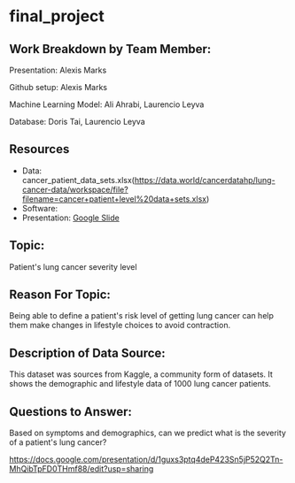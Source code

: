# final_project

## Work Breakdown by Team Member:
Presentation: Alexis Marks

Github setup: Alexis Marks

Machine Learning Model: Ali Ahrabi, Laurencio Leyva

Database: Doris Tai, Laurencio Leyva

## Resources
 - Data: cancer_patient_data_sets.xlsx(https://data.world/cancerdatahp/lung-cancer-data/workspace/file?filename=cancer+patient+level%20data+sets.xlsx)
 - Software:
 - Presentation: [Google Slide](https://docs.google.com/presentation/d/1guxs3ptq4deP423Sn5jP52Q2Tn-MhQibTpFD0THmf88/edit?usp=sharing) 


## Topic:
Patient's lung cancer severity level

## Reason For Topic:
Being able to define a patient's risk level of getting lung cancer can help them make changes in lifestyle choices to avoid contraction.

## Description of Data Source:
This dataset was sources from Kaggle, a community form of datasets. It shows the demographic and lifestyle data of 1000 lung cancer patients.

## Questions to Answer:
Based on symptoms and demographics, can we predict what is the severity of a patient's lung cancer?

https://docs.google.com/presentation/d/1guxs3ptq4deP423Sn5jP52Q2Tn-MhQibTpFD0THmf88/edit?usp=sharing
